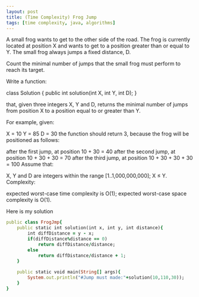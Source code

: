 ```yaml
---
layout: post
title: (Time Complexity) Frog Jump
tags: [time complexity, java, algorithms]
---
```

A small frog wants to get to the other side of the road. The frog is currently located at position X and wants to get to a position greater than or equal to Y. The small frog always jumps a fixed distance, D.

Count the minimal number of jumps that the small frog must perform to reach its target.

Write a function:

class Solution { public int solution(int X, int Y, int D); }

that, given three integers X, Y and D, returns the minimal number of jumps from position X to a position equal to or greater than Y.

For example, given:

X = 10
Y = 85
D = 30
the function should return 3, because the frog will be positioned as follows:

after the first jump, at position 10 + 30 = 40
after the second jump, at position 10 + 30 + 30 = 70
after the third jump, at position 10 + 30 + 30 + 30 = 100
Assume that:

X, Y and D are integers within the range [1..1,000,000,000];
X ≤ Y.
Complexity:

expected worst-case time complexity is O(1);
expected worst-case space complexity is O(1).

Here is my solution
```ruby
public class FrogJmp{
	public static int solution(int x, int y, int distance){
		int diffDistance = y - x;
		if(diffDistance%distance == 0) 
			return diffDistance/distance;
		else
			return diffDistance/distance + 1;
	}
	
	public static void main(String[] args){
		System.out.println("#Jump must made:"+solution(10,110,30));
	}	
}
```
